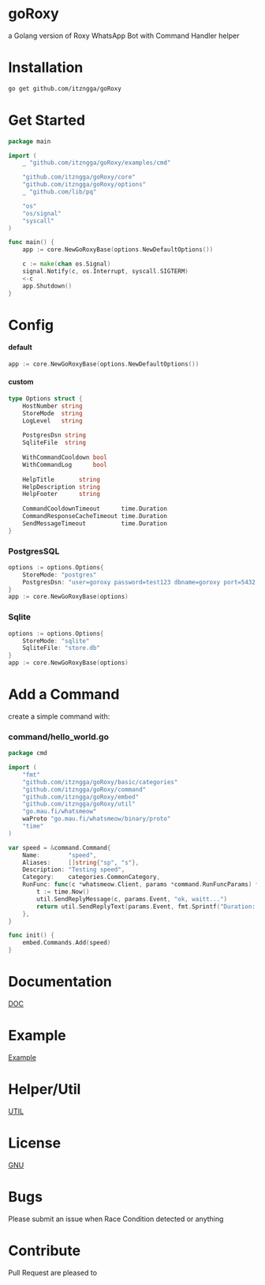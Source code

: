 # goRoxy

a Golang version of Roxy WhatsApp Bot with Command Handler helper

# Installation
```bash 
go get github.com/itzngga/goRoxy
```

# Get Started
```go
package main

import (
	_ "github.com/itzngga/goRoxy/examples/cmd"

	"github.com/itzngga/goRoxy/core"
	"github.com/itzngga/goRoxy/options"
	_ "github.com/lib/pq"

	"os"
	"os/signal"
	"syscall"
)

func main() {
	app := core.NewGoRoxyBase(options.NewDefaultOptions())

	c := make(chan os.Signal)
	signal.Notify(c, os.Interrupt, syscall.SIGTERM)
	<-c
	app.Shutdown()
}

```
# Config
#### default
```go
app := core.NewGoRoxyBase(options.NewDefaultOptions())
```
#### custom
```go
type Options struct {
    HostNumber string
    StoreMode  string
    LogLevel   string
    
    PostgresDsn string
    SqliteFile  string
    
    WithCommandCooldown bool
    WithCommandLog      bool
    
    HelpTitle       string
    HelpDescription string
    HelpFooter      string
    
    CommandCooldownTimeout      time.Duration
    CommandResponseCacheTimeout time.Duration
    SendMessageTimeout          time.Duration
}
```
### PostgresSQL
```go
options := options.Options{
	StoreMode: "postgres"
	PostgresDsn: "user=goroxy password=test123 dbname=goroxy port=5432 sslmode=disable TimeZone=Asia/Jakarta"
}
app := core.NewGoRoxyBase(options)
```

### Sqlite
```go
options := options.Options{
	StoreMode: "sqlite"
	SqliteFile: "store.db"
}
app := core.NewGoRoxyBase(options)
```

# Add a Command
create a simple command with:
### command/hello_world.go
```go
package cmd

import (
	"fmt"
	"github.com/itzngga/goRoxy/basic/categories"
	"github.com/itzngga/goRoxy/command"
	"github.com/itzngga/goRoxy/embed"
	"github.com/itzngga/goRoxy/util"
	"go.mau.fi/whatsmeow"
	waProto "go.mau.fi/whatsmeow/binary/proto"
	"time"
)

var speed = &command.Command{
	Name:        "speed",
	Aliases:     []string{"sp", "s"},
	Description: "Testing speed",
	Category:    categories.CommonCategory,
	RunFunc: func(c *whatsmeow.Client, params *command.RunFuncParams) *waProto.Message {
		t := time.Now()
		util.SendReplyMessage(c, params.Event, "ok, waitt...")
		return util.SendReplyText(params.Event, fmt.Sprintf("Duration: %f seconds", time.Now().Sub(t).Seconds()))
	},
}

func init() {
	embed.Commands.Add(speed)
}
```

# Documentation
[DOC](https://github.com/itzngga/goRoxy/tree/master/DOC.md)
# Example
[Example](https://github.com/itzngga/goRoxy/tree/master/examples)
# Helper/Util
[UTIL](https://github.com/itzngga/goRoxy/tree/master/util)

# License
[GNU](https://github.com/ItzNgga/goRoxy/blob/master/LICENSE)

# Bugs
Please submit an issue when Race Condition detected or anything

# Contribute
Pull Request are pleased to